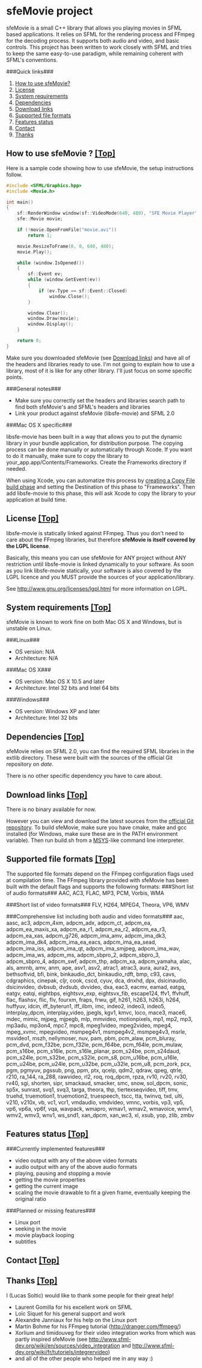 # sfeMovie project

sfeMovie is a small C++ library that allows you playing movies in SFML based applications. It relies on SFML for the rendering process and FFmpeg for the decoding process. It supports both audio and video, and basic controls. This project has been written to work closely with SFML and tries to keep the same easy-to-use paradigm,
while remaining coherent with SFML's conventions.

<!-- <a href="http://lucas.soltic.perso.esil.univmed.fr/img/sfemovie.png"><img src="http://lucas.soltic.perso.esil.univmed.fr/img/sfemovie.png" width="616" height="491"
title="Aperçu du film Sintel" alt="Aperçu du film Sintel"/></a> -->

###Quick links###

1. [How to use sfeMovie?](#howto)
2. [License](#license)
3. [System requirements](#requirements)
4. [Dependencies](#dependencies)
5. [Download links](#downloads)
6. [Supported file formats](#formats)
7. [Features status](#features)
8. [Contact](#contact)
9. [Thanks](#thanks)


## <a name="howto" />How to use sfeMovie ? [ [Top] ](#top)

Here is a sample code showing how to use sfeMovie, the setup instructions follow.

```cpp
#include <SFML/Graphics.hpp>
#include <Movie.h>

int main()
{
    sf::RenderWindow window(sf::VideoMode(640, 480), "SFE Movie Player");
    sfe::Movie movie;

    if (!movie.OpenFromFile("movie.avi"))
        return 1;

    movie.ResizeToFrame(0, 0, 640, 480);
    movie.Play();

    while (window.IsOpened())
    {
        sf::Event ev;
        while (window.GetEvent(ev))
        {
            if (ev.Type == sf::Event::Closed)
                window.Close();
        }

        window.Clear();
        window.Draw(movie);
        window.Display();
    }

    return 0;
}
```

Make sure you downloaded sfeMovie (see [Download links](#downloads)) and have all of the headers and libraries ready to use.
I'm not going to explain how to use a library, most of it is like for any other library. I'll just focus on some specific points.

###General notes###

- Make sure you correctly set the headers and libraries search path to find both sfeMovie's and SFML's headers and libraries
- Link your product against sfeMovie (libsfe-movie) and SFML 2.0

###Mac OS X specific###

libsfe-movie has been built in a way that allows you to put the dynamic library in your bundle application, for distribution purpose. The copying process can be done manually or automatically through Xcode. If you want to do it manually, make sure to copy the library to your_app.app/Contents/Frameworks. Create the Frameworks directory if needed.

When using Xcode, you can automatize this process by [creating a Copy File build phase](http://developer.apple.com/library/mac/#recipes/xcode_help-project_editor/Articles/CreatingaCopyFilesBuildPhase.html) and setting the Destination of this phase to "Frameworks". Then add libsfe-movie to this phase, this will ask Xcode to copy the library to your application at build time.


## <a name="license" />License [ [Top] ](#top)

libsfe-movie is statically linked against FFmpeg. Thus you don't need to care about
the FFmpeg libraries, but therefore **sfeMovie is itself covered by the LGPL license**.

Basically, this means you can use sfeMovie for ANY project without ANY restriction until
libsfe-movie is linked dynamically to your software. As soon as you link libsfe-movie statically,
your software is also covered by the LGPL licence and you MUST provide the sources of your
application/library. 

See <http://www.gnu.org/licenses/lgpl.html> for more information on LGPL.

## <a name="requirements" />System requirements [ [Top] ](#top)
sfeMovie is known to work fine on both Mac OS X and Windows, but is unstable on Linux.

###Linux###
- OS version: N/A
- Architecture: N/A

###Mac OS X###
- OS version: Mac OS X 10.5 and later
- Architecture: Intel 32 bits and Intel 64 bits

###Windows###
- OS version: Windows XP and later
- Architecture: Intel 32 bits

## <a name="dependencies" />Dependencies [ [Top] ](#top)
sfeMovie relies on SFML 2.0, you can find the required SFML libraries in the extlib directory. These were built with the sources of the official Git repository on $date$.

There is no other specific dependency you have to care about.

## <a name="downloads" />Download links [ [Top] ](#top)
There is no binary available for now.

However you can view and download the latest sources from the [official Git repository](https://github.com/Yalir/sfeMovie). To build sfeMovie, make sure you have cmake, make and gcc installed (for Windows, make sure these are in the PATH environment variable). Then run build.sh from a [MSYS](http://www.mingw.org/wiki/msys)-like command line interpreter.

## <a name="formats" />Supported file formats [ [Top] ](#top)
The supported file formats depend on the FFmpeg configuration
flags used at compilation time.
The FFmpeg library provided with sfeMovie has been built with the default flags and supports the following formats:
###Short list of audio formats###
AAC, AC3, FLAC, MP3, PCM, Vorbis, WMA

###Short list of video formats###
FLV, H264, MPEG4, Theora, VP6, WMV

###Comprehensive list including both audio and video formats###
aac, aasc, ac3, adpcm_4xm, adpcm_adx, adpcm_ct, adpcm_ea, adpcm_ea_maxis_xa,
adpcm_ea_r1, adpcm_ea_r2, adpcm_ea_r3, adpcm_ea_xas, adpcm_g726, adpcm_ima_amv,
adpcm_ima_dk3, adpcm_ima_dk4, adpcm_ima_ea_eacs, adpcm_ima_ea_sead,
adpcm_ima_iss, adpcm_ima_qt, adpcm_ima_smjpeg, adpcm_ima_wav, adpcm_ima_ws,
adpcm_ms, adpcm_sbpro_2, adpcm_sbpro_3, adpcm_sbpro_4, adpcm_swf, adpcm_thp,
adpcm_xa, adpcm_yamaha, alac, als, amrnb, amv, anm, ape, asv1, asv2, atrac1,
atrac3, aura, aura2, avs, bethsoftvid, bfi, bink, binkaudio_dct, binkaudio_rdft,
bmp, c93, cavs, cdgraphics, cinepak, cljr, cook, cscd, cyuv, dca, dnxhd, dpx,
dsicinaudio, dsicinvideo, dvbsub, dvdsub, dvvideo, dxa, eac3, eacmv, eamad,
eatgq, eatgv, eatqi, eightbps, eightsvx_exp, eightsvx_fib, escape124, ffv1,
ffvhuff, flac, flashsv, flic, flv, fourxm, fraps, frwu, gif, h261, h263, h263i,
h264, huffyuv, idcin, iff_byterun1, iff_ilbm, imc, indeo2, indeo3, indeo5,
interplay_dpcm, interplay_video, jpegls, kgv1, kmvc, loco, mace3, mace6, mdec,
mimic, mjpeg, mjpegb, mlp, mmvideo, motionpixels, mp1, mp2, mp3, mp3adu, mp3on4,
mpc7, mpc8, mpeg1video, mpeg2video, mpeg4, mpeg_xvmc, mpegvideo, msmpeg4v1,
msmpeg4v2, msmpeg4v3, msrle, msvideo1, mszh, nellymoser, nuv, pam, pbm, pcm_alaw,
pcm_bluray, pcm_dvd, pcm_f32be, pcm_f32le, pcm_f64be, pcm_f64le, pcm_mulaw,
pcm_s16be, pcm_s16le, pcm_s16le_planar, pcm_s24be, pcm_s24daud, pcm_s24le,
pcm_s32be, pcm_s32le, pcm_s8, pcm_u16be, pcm_u16le, pcm_u24be, pcm_u24le,
pcm_u32be, pcm_u32le, pcm_u8, pcm_zork, pcx, pgm, pgmyuv, pgssub, png, ppm,
ptx, qcelp, qdm2, qdraw, qpeg, qtrle, r210, ra_144, ra_288, rawvideo, rl2, roq,
roq_dpcm, rpza, rv10, rv20, rv30, rv40, sgi, shorten, sipr, smackaud, smacker,
smc, snow, sol_dpcm, sonic, sp5x, sunrast, svq1, svq3, targa, theora, thp,
tiertexseqvideo, tiff, tmv, truehd, truemotion1, truemotion2, truespeech, tscc,
tta, twinvq, txd, ulti, v210, v210x, vb, vc1, vcr1, vmdaudio, vmdvideo, vmnc,
vorbis, vp3, vp5, vp6, vp6a, vp6f, vqa, wavpack, wmapro, wmav1, wmav2, wmavoice,
wmv1, wmv2, wmv3, wnv1, ws_snd1, xan_dpcm, xan_wc3, xl, xsub, yop, zlib, zmbv

## <a name="features" />Features status [ [Top] ](#top)
###Currently implemented features###
- video output with any of the above video formats
- audio output with any of the above audio formats
- playing, pausing and stopping a movie
- getting the movie properties
- getting the current image
- scaling the movie drawable to fit a given frame, eventually keeping the original ratio

###Planned or missing features###
- Linux port
- seeking in the movie
- movie playback looping
- subtitles

## <a name="contact" />Contact [ [Top] ](#top)
## <a name="thanks" />Thanks [ [Top] ](#top)
I (Lucas Soltic) would like to thank some people for their great help!

- Laurent Gomilla for his excellent work on SFML
- Loïc Siquet for his general support and work
- Alexandre Janniaux for his help on the Linux port
- Martin Bohme for his FFmpeg tutorial (<http://dranger.com/ffmpeg/>)
- Xorlium and timidouveg for their video integration works from which was partly inspired sfeMovie (see <http://www.sfml-dev.org/wiki/en/sources/video_integration> and <http://www.sfml-dev.org/wiki/fr/tutoriels/integrervideo>)
- and all of the other people who helped me in any way :) 